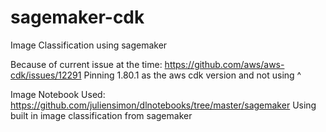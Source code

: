 # sagemaker-cdk

Image Classification using sagemaker



Because of current issue at the time: https://github.com/aws/aws-cdk/issues/12291
Pinning 1.80.1 as the aws cdk version and not using ^

Image Notebook Used: https://github.com/juliensimon/dlnotebooks/tree/master/sagemaker 
Using built in image classification from sagemaker